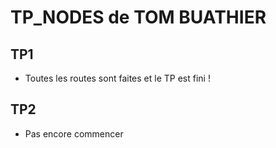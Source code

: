 # TP_NODES de TOM BUATHIER 

## TP1

* Toutes les routes sont faites et le TP est fini !

## TP2

* Pas encore commencer
